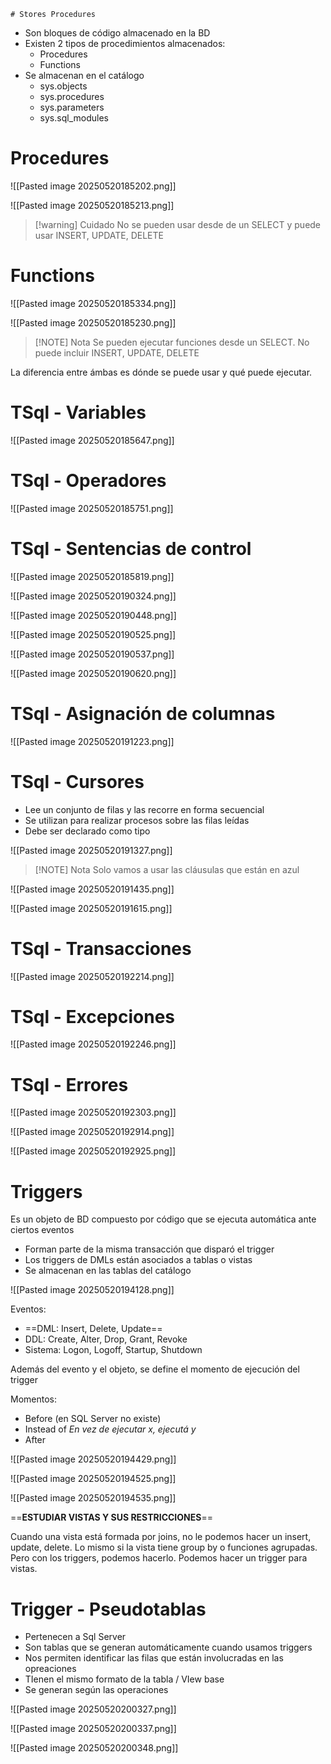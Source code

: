 	# Stores Procedures 

- Son bloques de código almacenado en la BD
- Existen 2 tipos de procedimientos almacenados:
	- Procedures
	- Functions 
- Se almacenan en el catálogo 
	- sys.objects
	- sys.procedures
	- sys.parameters 
	- sys.sql_modules 


# Procedures 

![[Pasted image 20250520185202.png]]

![[Pasted image 20250520185213.png]]

> [!warning] Cuidado
> No se pueden usar desde de un SELECT y puede usar INSERT, UPDATE, DELETE

# Functions

![[Pasted image 20250520185334.png]]

![[Pasted image 20250520185230.png]]


> [!NOTE] Nota
> Se pueden ejecutar funciones desde un SELECT. No puede incluir INSERT, UPDATE, DELETE


La diferencia entre ámbas es dónde se puede usar y qué puede ejecutar.

# TSql - Variables

![[Pasted image 20250520185647.png]]


# TSql - Operadores 

![[Pasted image 20250520185751.png]]


# TSql - Sentencias de control 

![[Pasted image 20250520185819.png]]

![[Pasted image 20250520190324.png]]

![[Pasted image 20250520190448.png]]

![[Pasted image 20250520190525.png]]

![[Pasted image 20250520190537.png]]

![[Pasted image 20250520190620.png]]


# TSql - Asignación de columnas 

![[Pasted image 20250520191223.png]]


# TSql - Cursores 

- Lee un conjunto de filas y las recorre en forma secuencial
- Se utilizan para realizar procesos sobre las filas leídas
- Debe ser declarado como tipo

![[Pasted image 20250520191327.png]]

> [!NOTE] Nota
> Solo vamos a usar las cláusulas que están en azul


![[Pasted image 20250520191435.png]]

![[Pasted image 20250520191615.png]]



# TSql - Transacciones

![[Pasted image 20250520192214.png]]



# TSql - Excepciones

![[Pasted image 20250520192246.png]]



# TSql - Errores

![[Pasted image 20250520192303.png]]

![[Pasted image 20250520192914.png]]

![[Pasted image 20250520192925.png]]


# Triggers 

Es un objeto de BD compuesto por código que se ejecuta automática ante ciertos eventos

- Forman parte de la misma transacción que disparó el trigger 
- Los triggers de DMLs están asociados a tablas o vistas
- Se almacenan en las tablas del catálogo

![[Pasted image 20250520194128.png]]

Eventos:
- ==DML: Insert, Delete, Update== 
- DDL: Create, Alter, Drop, Grant, Revoke 
- Sistema: Logon, Logoff, Startup, Shutdown

Además del evento y el objeto, se define el momento de ejecución del trigger 

Momentos:
- Before (en SQL Server no existe)
- Instead of *En vez de ejecutar x, ejecutá y*
- After

![[Pasted image 20250520194429.png]]

![[Pasted image 20250520194525.png]]

![[Pasted image 20250520194535.png]]


==**ESTUDIAR VISTAS Y SUS RESTRICCIONES**==


Cuando una vista está formada por joins, no le podemos hacer un insert, update, delete.
Lo mismo si la vista tiene group by o funciones agrupadas.
Pero con los triggers, podemos hacerlo. Podemos hacer un trigger para vistas.


# Trigger - Pseudotablas 

- Pertenecen a Sql Server 
- Son tablas que se generan automáticamente cuando usamos triggers 
- Nos permiten identificar las filas que están involucradas en las opreaciones
- TIenen el mismo formato de la tabla / VIew base 
- Se generan según las operaciones 

![[Pasted image 20250520200327.png]]


![[Pasted image 20250520200337.png]]

![[Pasted image 20250520200348.png]]

